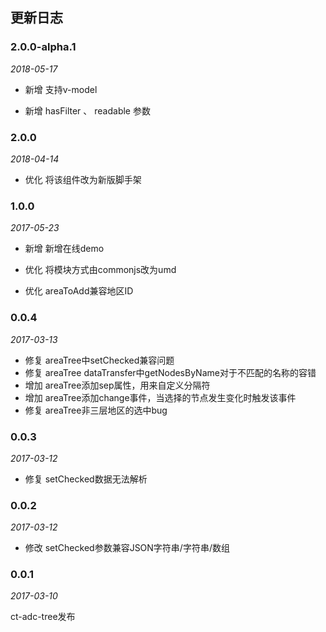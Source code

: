 ## 更新日志

### 2.0.0-alpha.1

*2018-05-17*

- 新增 支持v-model

- 新增 hasFilter 、 readable 参数

### 2.0.0

*2018-04-14*

- 优化 将该组件改为新版脚手架

### 1.0.0

*2017-05-23*

- 新增 新增在线demo

- 优化 将模块方式由commonjs改为umd

- 优化 areaToAdd兼容地区ID

### 0.0.4

*2017-03-13*

- 修复 areaTree中setChecked兼容问题
- 修复 areaTree dataTransfer中getNodesByName对于不匹配的名称的容错
- 增加 areaTree添加sep属性，用来自定义分隔符
- 增加 areaTree添加change事件，当选择的节点发生变化时触发该事件
- 修复 areaTree非三层地区的选中bug

### 0.0.3

*2017-03-12*

- 修复 setChecked数据无法解析

### 0.0.2

*2017-03-12*

- 修改 setChecked参数兼容JSON字符串/字符串/数组

### 0.0.1

*2017-03-10*

ct-adc-tree发布
